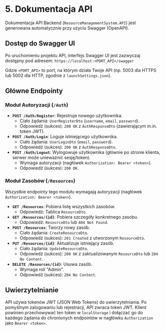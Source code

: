 # 5. Dokumentacja API <a name="dokumentacja-api"></a>

Dokumentacja API Backend (`ResourceManagementSystem.API`) jest generowana automatycznie przy użyciu Swagger (OpenAPI).

## Dostęp do Swagger UI
Po uruchomieniu projektu API, interfejs Swagger UI jest zazwyczaj dostępny pod adresem:
`https://localhost:<PORT_API>/swagger`

Gdzie `<PORT_API>` to port, na którym działa Twoje API (np. 5003 dla HTTPS lub 5002 dla HTTP, zgodnie z `launchSettings.json`).

## Główne Endpointy

### Moduł Autoryzacji (`/Auth`)
*   **`POST /Auth/Register`**: Rejestruje nowego użytkownika.
    *   Ciało żądania: `UserRegisterDto` (`username`, `email`, `password`).
    *   Odpowiedź (sukces): `200 OK` z `AuthResponseDto` (zawierającym m.in. token JWT).
*   **`POST /Auth/Login`**: Loguje istniejącego użytkownika.
    *   Ciało żądania: `UserLoginDto` (`email`, `password`).
    *   Odpowiedź (sukces): `200 OK` z `AuthResponseDto`.
*   **`POST /Auth/Logout`**: Wylogowuje użytkownika (głównie po stronie klienta, serwer może unieważnić sesję/token).
    *   Wymaga autoryzacji (nagłówek `Authorization: Bearer <token>`).
    *   Odpowiedź (sukces): `200 OK`.

### Moduł Zasobów (`/Resources`)
Wszystkie endpointy tego modułu wymagają autoryzacji (nagłówek `Authorization: Bearer <token>`).

*   **`GET /Resources`**: Pobiera listę wszystkich zasobów.
    *   Odpowiedź: Tablica `ResourceDto`.
*   **`GET /Resources/{id}`**: Pobiera szczegóły konkretnego zasobu.
    *   Odpowiedź: `ResourceDto` lub `404 Not Found`.
*   **`POST /Resources`**: Tworzy nowy zasób.
    *   Ciało żądania: `CreateResourceDto`.
    *   Odpowiedź (sukces): `201 Created` z utworzonym `ResourceDto`.
*   **`PUT /Resources/{id}`**: Aktualizuje istniejący zasób.
    *   Ciało żądania: `UpdateResourceDto`.
    *   Odpowiedź (sukces): `200 OK` z zaktualizowanym `ResourceDto` lub `204 No Content`.
*   **`DELETE /Resources/{id}`**: Usuwa zasób.
    *   Wymaga roli "Admin".
    *   Odpowiedź (sukces): `204 No Content`.

## Uwierzytelnianie
API używa tokenów JWT (JSON Web Tokens) do uwierzytelniania. Po pomyślnym zalogowaniu lub rejestracji, API zwraca token JWT. Klient powinien przechowywać ten token w `localStorage` i dołączać go do każdego żądania do chronionych endpointów w nagłówku `Authorization` jako `Bearer <token>`.
